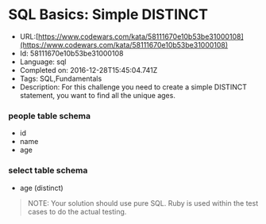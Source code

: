 # SQL Basics: Simple DISTINCT

 - URL:[https://www.codewars.com/kata/58111670e10b53be31000108](https://www.codewars.com/kata/58111670e10b53be31000108)
 - Id: 58111670e10b53be31000108
 - Language: sql
 - Completed on: 2016-12-28T15:45:04.741Z
 - Tags: SQL,Fundamentals
 - Description:
For this challenge you need to create a simple DISTINCT statement, you want to find all the unique ages.

### people table schema
- id
- name
- age

### select table schema
- age (distinct)


> NOTE: Your solution should use pure SQL. Ruby is used within the test cases to do the actual testing.
